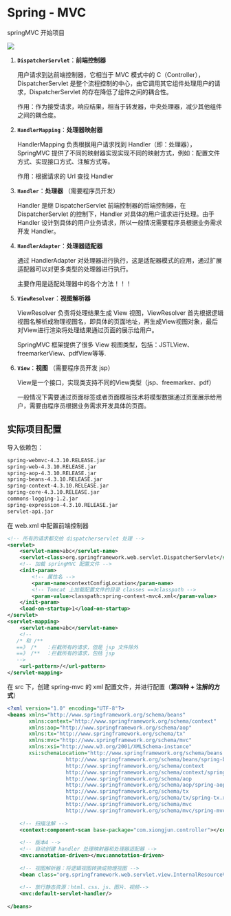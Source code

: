 # Spring - MVC

springMVC 开始项目

![](https://gitee.com/walterxiong/typora-images/raw/master/SpringMVC.png)

1. **`DispatcherServlet`**：**前端控制器**

   用户请求到达前端控制器，它相当于 MVC 模式中的 C（Controller），DispatcherServlet 是整个流程控制的中心，由它调用其它组件处理用户的请求，DispatcherServlet 的存在降低了组件之间的耦合性。

   作用：作为接受请求，响应结果，相当于转发器，中央处理器，减少其他组件之间的耦合度。

2. **`HandlerMapping`**：**处理器映射器**

   HandlerMapping 负责根据用户请求找到 Handler（即：处理器），SpringMVC 提供了不同的映射器实现实现不同的映射方式，例如：配置文件方式、实现接口方式、注解方式等。

   作用：根据请求的 Url 查找 Handler

3. **`Handler`**：**处理器** （需要程序员开发）

   Handler 是继 DispatcherServlet 前端控制器的后端控制器，在 DispatcherServlet 的控制下，Handler 对具体的用户请求进行处理。由于 Handler 设计到具体的用户业务请求，所以一般情况需要程序员根据业务需求开发 Handler。

4. **`HandlerAdapter`**：**处理器适配器**

   通过 HandlerAdapter 对处理器进行执行，这是适配器模式的应用，通过扩展适配器可以对更多类型的处理器进行执行。

   主要作用是适配处理器中的各个方法！！！

5. **`ViewResolver`**：**视图解析器**

   ViewResolver 负责将处理结果生成 View 视图，ViewResolver 首先根据逻辑视图名解析成物理视图名，即具体的页面地址，再生成View视图对象，最后对View进行渲染将处理结果通过页面的展示给用户。

   SpringMVC 框架提供了很多 View 视图类型，包括：JSTLView、freemarkerView、pdfView等等.

6. **`View`**：**视图** （需要程序员开发 jsp） 

   View是一个接口，实现类支持不同的View类型（jsp、freemarker、pdf）

   一般情况下需要通过页面标签或者页面模板技术将模型数据通过页面展示给用户，需要由程序员根据业务需求开发具体的页面。



## 实际项目配置

导入依赖包：

```txt
spring-webmvc-4.3.10.RELEASE.jar
spring-web-4.3.10.RELEASE.jar
spring-aop-4.3.10.RELEASE.jar
spring-beans-4.3.10.RELEASE.jar
spring-context-4.3.10.RELEASE.jar
spring-core-4.3.10.RELEASE.jar
commons-logging-1.2.jar
spring-expression-4.3.10.RELEASE.jar
servlet-api.jar
```

在 web.xml 中配置前端控制器

```xml
<!-- 所有的请求都交给 dispatcherservlet 处理 -->
<servlet>
    <servlet-name>abc</servlet-name>
    <servlet-class>org.springframework.web.servlet.DispatcherServlet</servlet-class>
    <!-- 加载 springMVC 配置文件 -->
    <init-param>
        <!-- 属性名 -->
        <param-name>contextConfigLocation</param-name>
        <!-- Tomcat 上加载配置文件的目录 classes ==》classpath -->
        <param-value>classpath:spring-context-mvc4.xml</param-value>
    </init-param>
    <load-on-startup>1</load-on-startup>
</servlet>
<servlet-mapping>
    <servlet-name>abc</servlet-name>
    <!-- 
   /* 和 /**
   ==》 /* 	：拦截所有的请求，但是 jsp 文件除外
   ==》 /**	：拦截所有的请求，包括 jsp
   -->
    <url-pattern>/</url-pattern>
</servlet-mapping>
```

在 src 下，创建 spring-mvc 的 xml 配置文件，并进行配置（**第四种 + 注解的方式**）

```xml
<?xml version="1.0" encoding="UTF-8"?>
<beans xmlns="http://www.springframework.org/schema/beans"
       xmlns:context="http://www.springframework.org/schema/context"
       xmlns:aop="http://www.springframework.org/schema/aop"
       xmlns:tx="http://www.springframework.org/schema/tx"
       xmlns:mvc="http://www.springframework.org/schema/mvc"
       xmlns:xsi="http://www.w3.org/2001/XMLSchema-instance"
       xsi:schemaLocation="http://www.springframework.org/schema/beans 
       			   http://www.springframework.org/schema/beans/spring-beans.xsd
       			   http://www.springframework.org/schema/context 
       			   http://www.springframework.org/schema/context/spring-context.xsd
       			   http://www.springframework.org/schema/aop
       			   http://www.springframework.org/schema/aop/spring-aop.xsd
       			   http://www.springframework.org/schema/tx
       			   http://www.springframework.org/schema/tx/spring-tx.xsd
       			   http://www.springframework.org/schema/mvc
       			   http://www.springframework.org/schema/mvc/spring-mvc.xsd" >
	
	<!-- 扫描注解 -->
	<context:component-scan base-package="com.xiongjun.controller"></context:component-scan>
	
	<!-- 版本4 -->
	<!-- 自动创建 handler 处理映射器和处理器适配器 -->
	<mvc:annotation-driven></mvc:annotation-driven>
		
	<!-- 视图解析器：将逻辑视图转换成物理视图 -->
	<bean class="org.springframework.web.servlet.view.InternalResourceViewResolver"></bean>
	
	<!-- 放行静态资源：html、css、js、图片、视频-->
	<mvc:default-servlet-handler/>
	
</beans>
```

